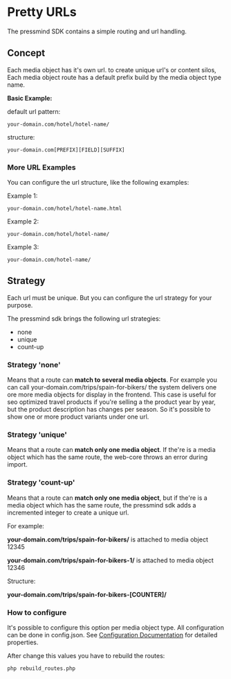 # Pretty URLs

The pressmind SDK contains a simple routing and url handling. 

## Concept
Each media object has it's own url. to create unique url's or content silos, 
Each media object route has a default prefix build by the media object type name.
   
**Basic Example:**

default url pattern:

```
your-domain.com/hotel/hotel-name/
```

structure:
```
your-domain.com[PREFIX][FIELD][SUFFIX]
```

### More URL Examples
You can configure the url structure, like the following examples:

Example 1:
```
your-domain.com/hotel/hotel-name.html
```
Example 2:
```
your-domain.com/hotel/hotel-name/
```
Example 3:
```
your-domain.com/hotel-name/
```

## Strategy
Each url must be unique. 
But you can configure the url strategy for your purpose.

The pressmind sdk brings the following url strategies:

* none
* unique
* count-up

### Strategy 'none'
Means that a route can **match to several media objects**.
For example you can call your-domain.com/trips/spain-for-bikers/ 
the system delivers one ore more media objects for display in the frontend.
This case is useful for seo optimized travel products if you're 
selling a the product year by year, but the product description has changes per season.
So it's possible to show one or more product variants under one url.

### Strategy 'unique'
Means that a route can **match only one media object**. 
If the're is a media object which has the same route, the web-core throws an error during import.

### Strategy 'count-up'
Means that a route can **match only one media object**, but if the're is a media object which has the
same route, the pressmind sdk adds a incremented integer to create a unique url.

For example:

**your-domain.com/trips/spain-for-bikers/** is attached to media object 12345

**your-domain.com/trips/spain-for-bikers-1/** is attached to media object 12346

Structure:

**your-domain.com/trips/spain-for-bikers-[COUNTER]/**


### How to configure
It's possible to configure this option per media object type. 
All configuration can be done in config.json.
See [Configuration Documentation](config.md) for detailed properties.

After change this values you have to rebuild the routes:

```shell
php rebuild_routes.php
```



